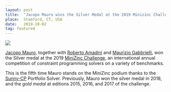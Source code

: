 ```yaml
---
layout: post
title:  "Jacopo Mauro wins the Silver Medal at the 2019 Minizinc Challenge"
place:  Stamford, CT, USA
date:   2019-10-02
tag: featured
---
```

<img class="img-fluid mx-auto d-block" src="/images/posts/jm_minizinc.png">

[Jacopo Mauro](/people.html#jm), together with [Roberto Amadini](https://people.eng.unimelb.edu.au/ramadini/index.html) and [Maurizio Gabbrielli](http://www.cs.unibo.it/~gabbri/), won the Silver medal at the 2019 [MiniZinc Challenge](http://www.minizinc.org/challenge.html), an international annual competition of constraint programming solvers on a variety of benchmarks.

<!--more-->

This is the fifth time Mauro stands on the MiniZinc podium thanks to the [Sunny-CP](/software.html#sunny-cp) Portfolio Solver. Previously, Mauro won the silver medal in 2018, and the <em>gold medal</em> at editions 2015, 2016, and 2017 of the challenge.